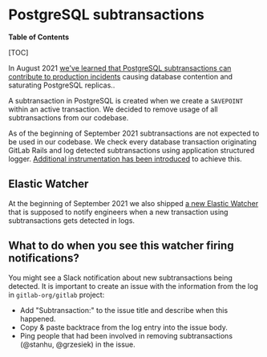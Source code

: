 # PostgreSQL subtransactions

**Table of Contents**

[TOC]

In August 2021 [we've learned that PostgreSQL subtransactions can contribute to
production incidents](https://gitlab.com/gitlab-org/gitlab/-/issues/338346)
causing database contention and saturating PostgreSQL replicas..

A subtransaction in PostgreSQL is created when we create a `SAVEPOINT` within
an active transaction. We decided to remove usage of all subtransactions from
our codebase.

As of the beginning of September 2021 subtransactions are not expected to be
used in our codebase. We check every database transaction originating GitLab
Rails and log detected subtransactions using application structured logger.
[Additional instrumentation has been introduced](https://gitlab.com/gitlab-org/gitlab/-/merge_requests/67918)
to achieve this.

## Elastic Watcher

At the beginning of September 2021 we also shipped [a new Elastic
Watcher](https://gitlab.com/gitlab-com/runbooks/-/merge_requests/3875) that is
supposed to notify engineers when a new transaction using subtransactions gets
detected in logs.

## What to do when you see this watcher firing notifications?

You might see a Slack notification about new subtransactions being detected.
It is important to create an issue with the information from the log in
`gitlab-org/gitlab` project:

- Add "Subtransaction:" to the issue title and describe when this happened.
- Copy & paste backtrace from the log entry into the issue body.
- Ping people that had been involved in removing subtransactions (@stanhu,
  @grzesiek) in the issue.
